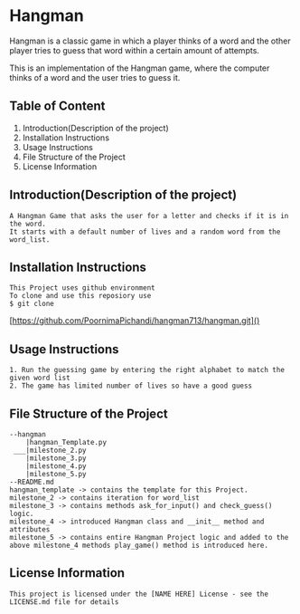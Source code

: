 # Hangman
Hangman is a classic game in which a player thinks of a word and the other player tries to guess that word within a certain amount of attempts.

This is an implementation of the Hangman game, where the computer thinks of a word and the user tries to guess it. 
## Table of Content
1. Introduction(Description of the project)
2. Installation Instructions
3. Usage Instructions
4. File Structure of the Project
5. License Information

## Introduction(Description of the project)
    A Hangman Game that asks the user for a letter and checks if it is in the word.
    It starts with a default number of lives and a random word from the word_list.
## Installation Instructions
    This Project uses github environment 
    To clone and use this reposiory use 
    $ git clone 
[https://github.com/PoornimaPichandi/hangman713/hangman.git]()
    
## Usage Instructions
    1. Run the guessing game by entering the right alphabet to match the given word list    
    2. The game has limited number of lives so have a good guess
   
## File Structure of the Project
    --hangman
        |hangman_Template.py
     ___|milestone_2.py
        |milestone_3.py
        |milestone_4.py
        |milestone_5.py
    --README.md
    hangman_template -> contains the template for this Project.
    milestone_2 -> contains iteration for word_list
    milestone_3 -> contains methods ask_for_input() and check_guess() logic.
    milestone_4 -> introduced Hangman class and __init__ method and attributes
    milestone_5 -> contains entire Hangman Project logic and added to the above milestone_4 methods play_game() method is introduced here.

## License Information
    This project is licensed under the [NAME HERE] License - see the LICENSE.md file for details
